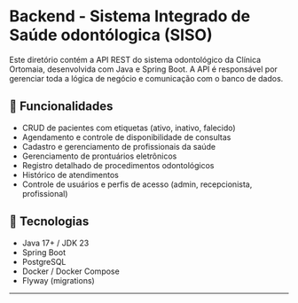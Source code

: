 # Backend - Sistema Integrado de Saúde odontólogica (SISO)

Este diretório contém a API REST do sistema odontológico da Clínica Ortomaia, desenvolvida com Java e Spring Boot. A API é responsável por gerenciar toda a lógica de negócio e comunicação com o banco de dados.

## 🚀 Funcionalidades

- CRUD de pacientes com etiquetas (ativo, inativo, falecido)
- Agendamento e controle de disponibilidade de consultas
- Cadastro e gerenciamento de profissionais da saúde
- Gerenciamento de prontuários eletrônicos
- Registro detalhado de procedimentos odontológicos
- Histórico de atendimentos
- Controle de usuários e perfis de acesso (admin, recepcionista, profissional)

## 🧰 Tecnologias

- Java 17+ / JDK 23
- Spring Boot
- PostgreSQL
- Docker / Docker Compose
- Flyway (migrations)

---